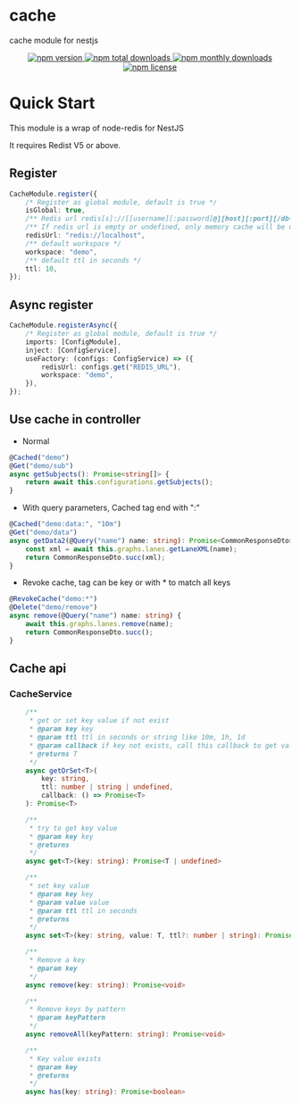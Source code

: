 # cache

cache module for nestjs

<p align="center">
  <a href="https://www.npmjs.com/package/@leadinvr/cache">
    <img src="https://img.shields.io/npm/v/@leadinvr/cache.svg?style=for-the-badge" alt="npm version" />
  </a>
  <a href="https://www.npmjs.com/package/@leadinvr/cache">
    <img src="https://img.shields.io/npm/dt/@leadinvr/cache.svg?style=for-the-badge" alt="npm total downloads" />
  </a>
  <a href="https://www.npmjs.com/package/@leadinvr/cache">
    <img src="https://img.shields.io/npm/dm/@leadinvr/cache.svg?style=for-the-badge" alt="npm monthly downloads" />
  </a>
  <a href="https://www.npmjs.com/package/@leadinvr/cache">
    <img src="https://img.shields.io/npm/l/@leadinvr/cache.svg?style=for-the-badge" alt="npm license" />
  </a>
</p>

# Quick Start

This module is a wrap of node-redis for NestJS

It requires Redist V5 or above.

## Register

```ts
CacheModule.register({
    /* Register as global module, default is true */
    isGlobal: true,
    /** Redis url redis[s]://[[username][:password]@][host][:port][/db-number] */
    /** If redis url is empty or undefined, only memory cache will be used */
    redisUrl: "redis://localhost",
    /** default workspace */
    workspace: "demo",
    /** default ttl in seconds */
    ttl: 10,
});
```

## Async register

```ts
CacheModule.registerAsync({
    /* Register as global module, default is true */
    imports: [ConfigModule],
    inject: [ConfigService],
    useFactory: (configs: ConfigService) => ({
        redisUrl: configs.get("REDIS_URL"),
        workspace: "demo",
    }),
});
```

## Use cache in controller

-   Normal

```ts
@Cached("demo")
@Get("demo/sub")
async getSubjects(): Promise<string[]> {
    return await this.configurations.getSubjects();
}
```

-   With query parameters, Cached tag end with ":"

```ts
@Cached("demo:data:", "10m")
@Get("demo/data")
async getData2(@Query("name") name: string): Promise<CommonResponseDto> {
    const xml = await this.graphs.lanes.getLaneXML(name);
    return CommonResponseDto.succ(xml);
}

```

-   Revoke cache, tag can be key or with \* to match all keys

```ts
@RevokeCache("demo:*")
@Delete("demo/remove")
async remove(@Query("name") name: string) {
    await this.graphs.lanes.remove(name);
    return CommonResponseDto.succ();
}
```

## Cache api

### CacheService

```ts
    /**
     * get or set key value if not exist
     * @param key key
     * @param ttl ttl in seconds or string like 10m, 1h, 1d
     * @param callback if key not exists, call this callback to get value, then save to cache
     * @returns T
     */
    async getOrSet<T>(
        key: string,
        ttl: number | string | undefined,
        callback: () => Promise<T>
    ): Promise<T>
```

```ts
    /**
     * try to get key value
     * @param key key
     * @returns
     */
    async get<T>(key: string): Promise<T | undefined>
```

```ts
    /**
     * set key value
     * @param key key
     * @param value value
     * @param ttl ttl in seconds
     * @returns
     */
    async set<T>(key: string, value: T, ttl?: number | string): Promise<T>
```

```ts
    /**
     * Remove a key
     * @param key
     */
    async remove(key: string): Promise<void>
```

```ts
    /**
     * Remove keys by pattern
     * @param keyPattern
     */
    async removeAll(keyPattern: string): Promise<void>
```

```ts
    /**
     * Key value exists
     * @param key
     * @returns
     */
    async has(key: string): Promise<boolean>
```
